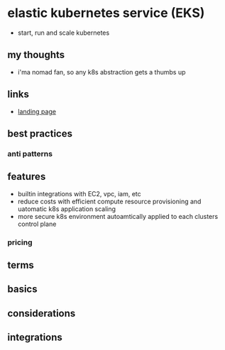 # elastic kubernetes service (EKS)

- start, run and scale kubernetes

## my thoughts

- i'ma nomad fan, so any k8s abstraction gets a thumbs up

## links

- [landing page](https://aws.amazon.com/eks/?did=ap_card&trk=ap_card)

## best practices

### anti patterns

## features

- builtin integrations with EC2, vpc, iam, etc
- reduce costs with efficient compute resource provisioning and uatomatic k8s application scaling
- more secure k8s environment autoamtically applied to each clusters control plane

### pricing

## terms

## basics

## considerations

## integrations
